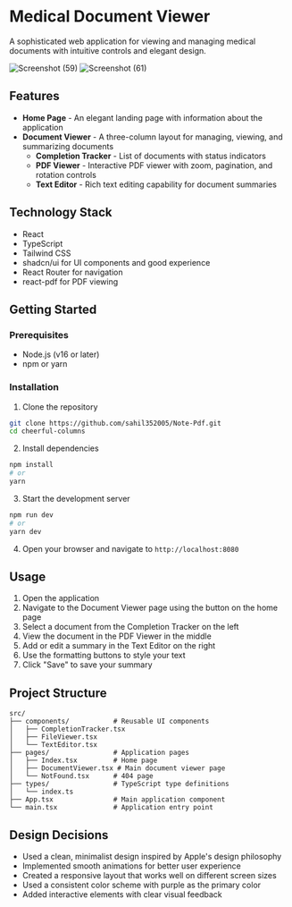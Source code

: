 
# Medical Document Viewer

A sophisticated web application for viewing and managing medical documents with intuitive controls and elegant design.

![Screenshot (59)](https://github.com/user-attachments/assets/83db3b65-fe90-4641-a1bd-0ca7aa6c6142)
![Screenshot (61)](https://github.com/user-attachments/assets/772352c1-09cb-40fd-93a6-4fbd4f02dc80)


## Features

- **Home Page** - An elegant landing page with information about the application
- **Document Viewer** - A three-column layout for managing, viewing, and summarizing documents
  - **Completion Tracker** - List of documents with status indicators
  - **PDF Viewer** - Interactive PDF viewer with zoom, pagination, and rotation controls
  - **Text Editor** - Rich text editing capability for document summaries

## Technology Stack

- React
- TypeScript
- Tailwind CSS
- shadcn/ui for UI components and good experience
- React Router for navigation
- react-pdf for PDF viewing

## Getting Started

### Prerequisites

- Node.js (v16 or later)
- npm or yarn

### Installation

1. Clone the repository
```bash
git clone https://github.com/sahil352005/Note-Pdf.git
cd cheerful-columns
```

2. Install dependencies
```bash
npm install
# or
yarn
```

3. Start the development server
```bash
npm run dev
# or
yarn dev
```

4. Open your browser and navigate to `http://localhost:8080`

## Usage

1. Open the application
2. Navigate to the Document Viewer page using the button on the home page
3. Select a document from the Completion Tracker on the left
4. View the document in the PDF Viewer in the middle
5. Add or edit a summary in the Text Editor on the right
6. Use the formatting buttons to style your text
7. Click "Save" to save your summary

## Project Structure

```
src/
├── components/           # Reusable UI components
│   ├── CompletionTracker.tsx
│   ├── FileViewer.tsx
│   └── TextEditor.tsx
├── pages/                # Application pages
│   ├── Index.tsx         # Home page
│   ├── DocumentViewer.tsx # Main document viewer page
│   └── NotFound.tsx      # 404 page
├── types/                # TypeScript type definitions
│   └── index.ts
├── App.tsx               # Main application component
└── main.tsx              # Application entry point
```

## Design Decisions

- Used a clean, minimalist design inspired by Apple's design philosophy
- Implemented smooth animations for better user experience
- Created a responsive layout that works well on different screen sizes
- Used a consistent color scheme with purple as the primary color
- Added interactive elements with clear visual feedback

